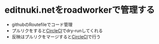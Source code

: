 # editnuki.netをroadworkerで管理する

* githubのRoutefileでコード管理
* プルリクをすると[CircleCI](https://circleci.com/ "CircleCI")でdry-runしてくれる
* 反映はプルリクをマージすると[CircleCI](https://circleci.com/ "CircleCI")で行う
